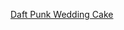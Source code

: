---
layout: post
wordpress_id: 889
wordpress_url: http://noesbueno.com/archives/889
date: '2010-12-04 18:00:50 -0600'
date_gmt: '2010-12-04 23:00:50 -0600'
body: |
  <p><a href="http://www.epicponyz.com/2010/12/daft-punk-wedding-cake.html">Daft Punk Wedding Cake</a></p>
---